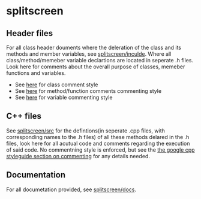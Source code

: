 # splitscreen

## Header files
For all class header douments where the deleration of the class and its methods and member variables, see [splitscreen/inculde](splitscreen/inculde). Where all class/method/memeber variable declartions are located in seperate .h files. Look here for comments about the overall purpose of classes, memeber functions and variables.

- See [here](https://google.github.io/styleguide/cppguide.html#Class_Comments) for class comment style
- See [here](https://google.github.io/styleguide/cppguide.html#Function_Comments) for method/function comments commenting style
- See [here](https://google.github.io/styleguide/cppguide.html#Variable_Comments) for variable commenting style


## C++ files
See [splitscreen/src](splitscreen/src) for the defintions(in seperate .cpp files, with corresponding names to the .h files) of all these methods delared in the .h files, look here for all acutual code and comments regarding the execution of said code. No commentning style is enforced, but see the [the google cpp styleguide section on commenting](https://google.github.io/styleguide/cppguide.html#Comments) for any details needed.


## Documentation
For all documetation provided, see [splitscreen/docs](splitscreen/docs).
